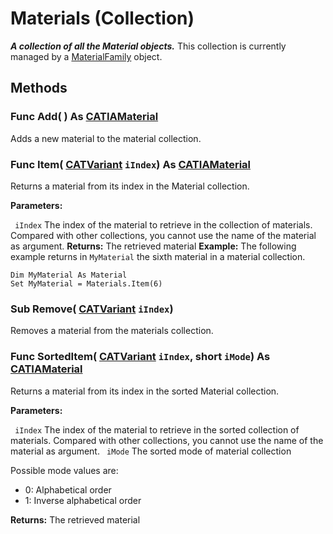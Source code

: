 # Materials (Collection)

**_A collection of all the Material objects._**
This collection is currently managed by a [MaterialFamily](../CATMatInterfaces/interface_MaterialFamily_41796.md) object.

## Methods

### Func **Add**( ) As [CATIAMaterial](../CATMatInterfaces/interface_Material_14052.md)

Adds a new material to the material collection.  
### Func **Item**( [CATVariant](../System/typedef_CATVariant_20656.md)  `iIndex`) As [CATIAMaterial](../CATMatInterfaces/interface_Material_14052.md)

Returns a material from its index in the Material collection.

**Parameters:**

` iIndex`      The index of the material to retrieve in the collection of materials. Compared with other collections, you cannot use the name of the material as argument.
**Returns:**      The retrieved material  **Example:**      The following example returns in `MyMaterial` the sixth material in a material collection.

```VBScript
Dim MyMaterial As Material
Set MyMaterial = Materials.Item(6)

```

### Sub **Remove**( [CATVariant](../System/typedef_CATVariant_20656.md)  `iIndex`)

Removes a material from the materials collection.  
### Func **SortedItem**( [CATVariant](../System/typedef_CATVariant_20656.md)  `iIndex`,  short  `iMode`) As [CATIAMaterial](../CATMatInterfaces/interface_Material_14052.md)

Returns a material from its index in the sorted Material collection.

**Parameters:**

` iIndex`      The index of the material to retrieve in the sorted collection of materials. Compared with other collections, you cannot use the name of the material as argument.
` iMode`      The sorted mode of material collection

Possible mode values are:
  * 0: Alphabetical order
  * 1: Inverse alphabetical order

**Returns:**      The retrieved material